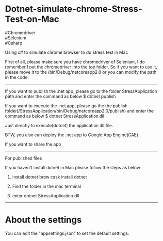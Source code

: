 # Dotnet-simulate-chrome-Stress-Test-on-Mac
#Chromedriver<br>
#Selenium<br>
#Csharp<br>

Using c# to simulate chrome browser to do stress test in Mac

First of all, please make sure you have chromedriver of Selenium, I do remember I put the chromedriver into the top folder.
So if you want to use it, please move it to the /bin/Debug/netcoreapp2.0 or you can modify the path in the code.

---

If you want to publish the .net app, please go to the folder StressApplication path and enter the command as below
$ dotnet publish

If you want to execute the .net app, please go the the publish folder(/StressApplication/bin/Debug/netcoreapp2.0/publish) and enter the command as below
$ dotnet StressApplication.dll 

Just directly to execute(dotnet) the application dll file.

BTW, you also can deploy the .net app to Google App Engine(GAE)

If you want to share the app

---

For published files

If you haven't install dotnet in Mac please follow the steps as below:

  1. Install dotnet 
  brew cask install dotnet

  2. Find the folder in the mac terminal

  3. enter
  dotnet StressApplication.dll

---

# About the settings
You can edit the "appsettings.json" to set the default settings.
